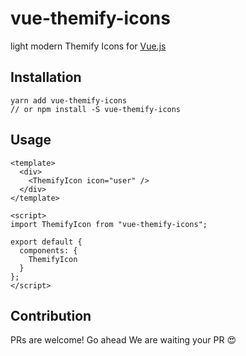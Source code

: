 # vue-themify-icons

light modern Themify Icons for [Vue.js](https://github.com/vuejs/vue) 

## Installation

```
yarn add vue-themify-icons
// or npm install -S vue-themify-icons
```

## Usage

```vue
<template>
  <div>
    <ThemifyIcon icon="user" />
  </div>
</template>

<script>
import ThemifyIcon from "vue-themify-icons";

export default {
  components: {
    ThemifyIcon
  }
};
</script>

```

## Contribution
PRs are welcome! Go ahead We are waiting your PR :heart_eyes:
